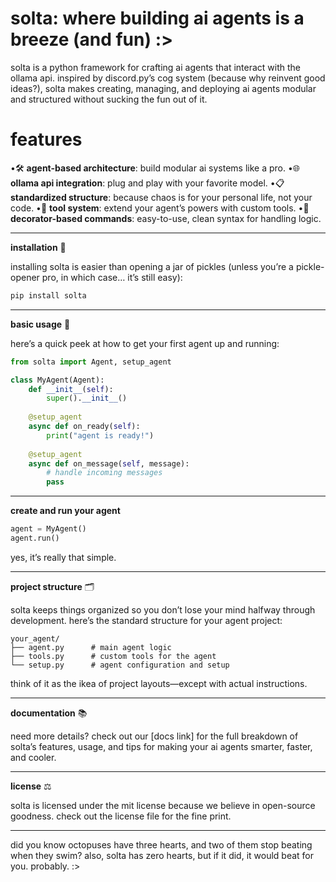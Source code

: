 # solta: where building ai agents is a breeze (and fun) :>

solta is a python framework for crafting ai agents that interact with the ollama api. inspired by discord.py’s cog system (because why reinvent good ideas?), solta makes creating, managing, and deploying ai agents modular and structured without sucking the fun out of it.

# features

•🛠️ **agent-based architecture**: build modular ai systems like a pro.
•🌐 **ollama api integration**: plug and play with your favorite model.
•📋 **standardized structure**: because chaos is for your personal life, not your code.
•🧩 **tool system**: extend your agent’s powers with custom tools.
•🎯 **decorator-based commands**: easy-to-use, clean syntax for handling logic.

---
**installation** 🚀

installing solta is easier than opening a jar of pickles (unless you’re a pickle-opener pro, in which case… it’s still easy):

```bash
pip install solta
```

---
**basic usage** 🐍

here’s a quick peek at how to get your first agent up and running:

```python
from solta import Agent, setup_agent

class MyAgent(Agent):
    def __init__(self):
        super().__init__()
        
    @setup_agent
    async def on_ready(self):
        print("agent is ready!")
        
    @setup_agent
    async def on_message(self, message):
        # handle incoming messages
        pass
```

---
**create and run your agent**
```python
agent = MyAgent()
agent.run()
```
yes, it’s really that simple.

---
**project structure** 🗂️

solta keeps things organized so you don’t lose your mind halfway through development. here’s the standard structure for your agent project:
```
your_agent/
├── agent.py      # main agent logic
├── tools.py      # custom tools for the agent
└── setup.py      # agent configuration and setup
```
think of it as the ikea of project layouts—except with actual instructions.

---
**documentation** 📚

need more details? check out our [docs link] for the full breakdown of solta’s features, usage, and tips for making your ai agents smarter, faster, and cooler.

---
**license** ⚖️

solta is licensed under the mit license because we believe in open-source goodness. check out the license file for the fine print.

---

did you know octopuses have three hearts, and two of them stop beating when they swim? also, solta has zero hearts, but if it did, it would beat for you. probably. :>